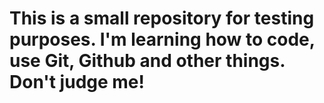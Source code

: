 # This is a small repository for testing purposes. I'm learning how to code, use Git, Github and other things. Don't judge me!
